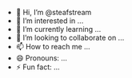- 👋 Hi, I’m @steafstream
- 👀 I’m interested in ...
- 🌱 I’m currently learning ...
- 💞️ I’m looking to collaborate on ...
- 📫 How to reach me ...
- 😄 Pronouns: ...
- ⚡ Fun fact: ...

<!---
steafstream/steafstream is a ✨ special ✨ repository because its `README.md` (this file) appears on your GitHub profile.
You can click the Preview link to take a look at your changes.
--->

